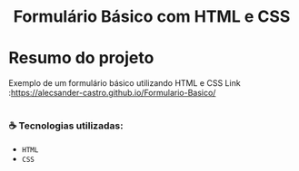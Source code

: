 <h1 align="center"> Formulário Básico com HTML e CSS </h1>

# Resumo do projeto
Exemplo de um formulário básico utilizando HTML e CSS
Link :https://alecsander-castro.github.io/Formulario-Basico/

# <h3 align="left"> :coffee: Tecnologias utilizadas: </h3>

- ``HTML``
- ``CSS``


